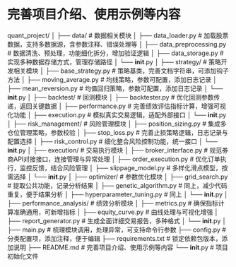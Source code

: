 # 完善项目介绍、使用示例等内容

quant_project/
│
├── data/                          # 数据相关模块
│   ├── data_loader.py             # 加载股票数据，支持多数据源，含参数注释、错误处理等
│   ├── data_preprocessing.py      # 数据清洗、预处理，功能细化拆分，增加验证逻辑
│   ├── data_storage.py            # 实现多种数据存储方式，管理存储路径
│   └── __init__.py
│
├── strategy/                      # 策略开发相关模块
│   ├── base_strategy.py           # 策略基类，完善文档字符串，可添加钩子方法
│   ├── moving_average.py          # 均线策略，参数可配置，添加日志记录
│   ├── mean_reversion.py          # 均值回归策略，参数可配置，添加日志记录
│   └── __init__.py
│
├── backtest/                      # 回测模块
│   ├── backtester.py              # 优化回测参数传递，返回关键数据
│   ├── performance.py             # 完善绩效评估指标计算，增强可视化功能
│   ├── execution.py               # 模拟真实交易逻辑，适配外部接口
│   └── __init__.py
│
├── risk_management/               # 风险管理模块
│   ├── position_sizing.py         # 集成多仓位管理策略，参数校验
│   ├── stop_loss.py               # 完善止损策略逻辑，日志记录与配置选择
│   ├── risk_control.py            # 细化整合风险控制功能，统一接口
│   └── __init__.py
│
├── execution/                     # 交易执行模块
│   ├── broker_interface.py        # 规范券商API对接接口，连接管理与异常处理
│   ├── order_execution.py         # 优化订单执行，监控反馈，结合风险管理
│   ├── slippage_model.py          # 多样化滑点模型，按需选择
│   └── __init__.py
│
├── optimizer/                     # 参数优化模块
│   ├── grid_search.py             # 提取公共功能，记录分析结果
│   ├── genetic_algorithm.py       # 同上，减少代码重复，便于结果分析
│   ├── hyperparameter_tuning.py   # 同上
│   └── __init__.py
│
├── performance_analysis/          # 绩效分析模块
│   ├── metrics.py                 # 确保指标计算准确通用，可新增指标
│   ├── equity_curve.py            # 曲线处理与可视化增强
│   ├── report_generator.py        # 生成全面详细交易报告，多种格式
│   └── __init__.py
│
├── main.py                        # 梳理模块调用，处理异常，可支持命令行参数
├── config.py                      # 分类配置项，添加注释，便于编辑
├── requirements.txt               # 锁定依赖包版本，添加说明
├── README.md                      # 完善项目介绍、使用示例等内容
└── __init__.py                    # 项目初始化文件